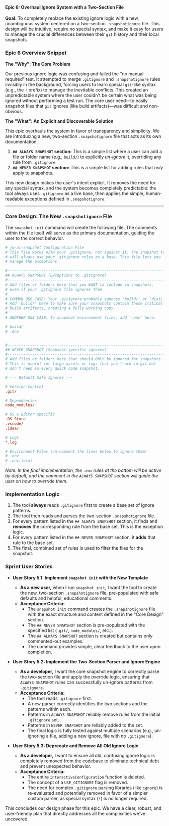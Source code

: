 
#### **Epic 6: Overhaul Ignore System with a Two-Section File**

**Goal:** To completely replace the existing ignore logic with a new, unambiguous system centered on a two-section `.snapshotignore` file. This design will be intuitive, require no special syntax, and make it easy for users to manage the crucial differences between their `git` history and their local snapshots.

### Epic 6 Overview Snippet

**The "Why": The Core Problem**

Our previous ignore logic was confusing and failed the "no manual required" test. It attempted to merge `.gitignore` and `.snapshotignore` rules invisibly in the background, forcing users to learn special `git`-like syntax (e.g., the `!` prefix) to manage the inevitable conflicts. This created an unpredictable system where the user couldn't be certain what was being ignored without performing a test run. The core user need—to easily snapshot files that `git` ignores (like build artifacts)—was difficult and non-obvious.

**The "What": An Explicit and Discoverable Solution**

This epic overhauls the system in favor of transparency and simplicity. We are introducing a new, two-section `.snapshotignore` file that acts as its own documentation.

1.  **`## ALWAYS SNAPSHOT` section:** This is a simple list where a user can add a file or folder name (e.g., `build/`) to explicitly *un-ignore* it, overriding any rule from `.gitignore`.
2.  **`## NEVER SNAPSHOT` section:** This is a simple list for adding rules that *only* apply to snapshots.

This new design makes the user's intent explicit. It removes the need for any special syntax, and the system becomes completely predictable: the tool always uses `.gitignore` as a live base, then applies the simple, human-readable exceptions defined in `.snapshotignore`.

---

### Core Design: The New `.snapshotignore` File

The `snapshot init` command will create the following file. The comments within the file itself will serve as the primary documentation, guiding the user to the correct behavior.

```ini
# jw-ai-snapshot Configuration File
# This file works WITH your .gitignore, not against it. The snapshot tool
# will always use your .gitignore rules as a base. This file lets you
# manage the exceptions.

#-----------------------------------------------------------------------
## ALWAYS SNAPSHOT (Exceptions to .gitignore)
#-----------------------------------------------------------------------
# Add files or folders here that you WANT to include in snapshots,
# even if your .gitignore file ignores them.
#
# COMMON USE CASE: Your .gitignore probably ignores 'build/' or 'dist/'.
# Add 'build/' here to make sure your snapshots contain those critical
# build artifacts, creating a fully working copy.
#
# ANOTHER USE CASE: To snapshot environment files, add '.env' here.

# build/
# .env


#-----------------------------------------------------------------------
## NEVER SNAPSHOT (Snapshot-specific ignores)
#-----------------------------------------------------------------------
# Add files or folders here that should ONLY be ignored for snapshots.
# This is useful for large assets or logs that you track in git but
# don't need in every quick code snapshot.

# --- Default Safe Ignores ---

# Version Control
.git/

# Dependencies
node_modules/

# OS & Editor specific
.DS_Store
.vscode/
.idea/

# Logs
*.log

# Environment Files (un-comment the lines below to ignore them)
# .env
# .env.local

```

*Note: In the final implementation, the `.env` rules at the bottom will be active by default, and the comment in the `ALWAYS SNAPSHOT` section will guide the user on how to override them.*

### Implementation Logic

1.  The tool **always** reads `.gitignore` first to create a base set of ignore patterns.
2.  The tool then reads and parses the two-section `.snapshotignore` file.
3.  For every pattern listed in the `## ALWAYS SNAPSHOT` section, it finds and **removes** the corresponding rule from the base set. This is the exception logic.
4.  For every pattern listed in the `## NEVER SNAPSHOT` section, it **adds** that rule to the base set.
5.  The final, combined set of rules is used to filter the files for the snapshot.

### Sprint User Stories

*   **User Story 5.1: Implement `snapshot init` with the New Template**
    *   **As a new user,** when I run `snapshot init`, I want the tool to create the new, two-section `.snapshotignore` file, pre-populated with safe defaults and helpful, educational comments.
    *   **Acceptance Criteria:**
        *   The `snapshot init` command creates the `.snapshotignore` file with the exact structure and content defined in the "Core Design" section.
        *   The `## NEVER SNAPSHOT` section is pre-populated with the specified list (`.git/`, `node_modules/`, etc.).
        *   The `## ALWAYS SNAPSHOT` section is created but contains only commented-out examples.
        *   The command provides simple, clear feedback to the user upon completion.

*   **User Story 5.2: Implement the Two-Section Parser and Ignore Engine**
    *   **As a developer,** I want the core snapshot engine to correctly parse the two-section file and apply the override logic, ensuring that `ALWAYS SNAPSHOT` rules can successfully un-ignore patterns from `.gitignore`.
    *   **Acceptance Criteria:**
        *   The tool reads `.gitignore` first.
        *   A new parser correctly identifies the two sections and the patterns within each.
        *   Patterns in `ALWAYS SNAPSHOT` reliably remove rules from the initial `.gitignore` set.
        *   Patterns in `NEVER SNAPSHOT` are reliably added to the set.
        *   The final logic is fully tested against multiple scenarios (e.g., un-ignoring a file, adding a new ignore, file with no `.gitignore`).

*   **User Story 5.3: Deprecate and Remove All Old Ignore Logic**
    *   **As a developer,** I want to ensure all old, confusing ignore logic is completely removed from the codebase to eliminate technical debt and prevent unexpected behavior.
    *   **Acceptance Criteria:**
        *   The entire `interactiveConfiguration` function is deleted.
        *   The concept of a `USE_GITIGNORE` flag is removed.
        *   The need for complex `.gitignore` parsing libraries (like `ignore`) is re-evaluated and potentially removed in favor of a simpler custom parser, as special syntax (`!`) is no longer required.

This concludes our design phase for this epic. We have a clear, robust, and user-friendly plan that directly addresses all the complexities we've uncovered.